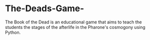 # The-Deads-Game-
The Book of the Dead is an educational game that aims to teach the students the stages of the afterlife in the Pharone's cosmogony using Python.
